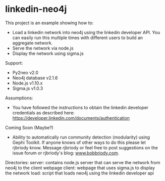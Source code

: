 linkedin-neo4j
==============
This project is an example showing how to:
- Load a linkedin network into neo4j using the linkedin developer API. You can easily run this multiple times with different users to build an aggregate network.
- Serve the network via node.js
- Display the network using sigma.js

Support:
- Py2neo v2.0
- Neo4j database v2.1.6
- Node.js v1.10.x
- Sigma.js v1.0.3

Assumptions:
- You have followed the instructions to obtain the linkedin developer credentials as described here: https://developer.linkedin.com/documents/authentication 

Coming Soon (Maybe?)
- Ability to automatically run community detection (modularity) using Gephi Toolkit. If anyone knows of other ways to do this please let rjbriody know. Message rjbriody or feel free to post suggestions on the issue forum or rjbriody's blog: www.bobbriody.com.

Directories:
server: contains node.js server that can serve the network from neo4j to the client webpage
client: webpage that uses sigma.js to display the network
load: script that loads neo4j using the linkedin developer api
